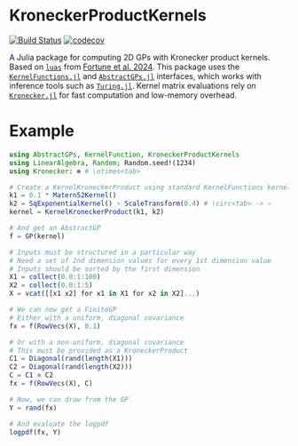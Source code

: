 # KroneckerProductKernels

[![Build Status](https://github.com/langfzac/KroneckerProductKernels.jl/actions/workflows/CI.yml/badge.svg?branch=main)](https://github.com/langfzac/KroneckerProductKernels.jl/actions/workflows/CI.yml?query=branch%3Amain)
[![codecov](https://codecov.io/gh/langfzac/KroneckerProductKernels.jl/graph/badge.svg?token=TMWM3I40O9)](https://codecov.io/gh/langfzac/KroneckerProductKernels.jl)

A Julia package for computing 2D GPs with Kronecker product kernels. Based on [`luas`](https://github.com/markfortune/luas) from [Fortune et al. 2024](https://ui.adsabs.harvard.edu/abs/2024arXiv240215204F/abstract). This package uses the [`KernelFunctions.jl`](https://github.com/JuliaGaussianProcesses/KernelFunctions.jl) and [`AbstractGPs.jl`](https://github.com/JuliaGaussianProcesses/AbstractGPs.jl) interfaces, which works with inference tools such as [`Turing.jl`](https://github.com/TuringLang/Turing.jl). Kernel matrix evaluations rely on [`Kronecker.jl`](https://github.com/MichielStock/Kronecker.jl) for fast computation and low-memory overhead. 

# Example

```julia
using AbstractGPs, KernelFunction, KroneckerProductKernels
using LinearAlgebra, Random; Random.seed!(1234)
using Kronecker: ⊗ # \otimes<tab>

# Create a KernelKroneckerProduct using standard KernelFunctions kernels
k1 = 0.1 * Matern52Kernel()
k2 = SqExponentialKernel() ∘ ScaleTransform(0.4) # \circ<tab> -> ∘
kernel = KernelKroneckerProduct(k1, k2)

# And get an AbstractGP
f = GP(kernel)

# Inputs must be structured in a particular way
# Need a set of 2nd dimension values for every 1st dimension value
# Inputs should be sorted by the first dimension
X1 = collect(0.0:1:100)
X2 = collect(0.0:1:5)
X = vcat([[x1 x2] for x1 in X1 for x2 in X2]...)

# We can now get a FiniteGP
# Either with a uniform, diagonal covariance
fx = f(RowVecs(X), 0.1)

# Or with a non-uniform, diagonal covariance
# This must be provided as a KroneckerProduct
C1 = Diagonal(rand(length(X1)))
C2 = Diagonal(rand(length(X2)))
C = C1 ⊗ C2
fx = f(RowVecs(X), C)

# Now, we can draw from the GP
Y = rand(fx)

# And evaluate the logpdf
logpdf(fx, Y)
```